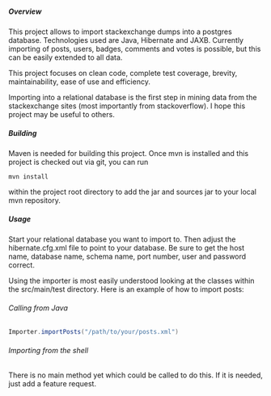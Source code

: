##### Overview

This project allows to import stackexchange dumps into a postgres database.
Technologies used are Java, Hibernate and JAXB. Currently importing of posts,
users, badges, comments and votes is possible, but this can be easily extended to all data.

This project focuses on clean code, complete test coverage, brevity,
maintainability, ease of use and efficiency.

Importing into a relational database is the first step in mining data from the
stackexchange sites (most importantly from stackoverflow). I hope this project
may be useful to others.

##### Building

Maven is needed for building this project. Once mvn is installed and this project is checked out via git, you can run 

```
mvn install
```

within the project root directory to add the jar and sources jar to your local mvn repository.

##### Usage

Start your relational database you want to import to. Then adjust the hibernate.cfg.xml file to point to your database.
Be sure to get the host name, database name, schema name, port number, user and password correct.

Using the importer is most easily understood looking at the classes within the
src/main/test directory. Here is an example of how to import posts:

###### Calling from Java

```Java
Importer.importPosts("/path/to/your/posts.xml")
```

###### Importing from the shell

There is no main method yet which could be called to do this. If it is needed, just add a feature request.
